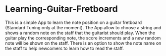 # Learning-Guitar-Fretboard
This is a simple App to learn the note position on a guitar fretboard (Standard Tuning only at the moment).
The App allow to choose a string and shows a random note on the staff that the guitarist should play.
When the guitar play the corresponding note, the score increments and a new random note will be shown on the staff.
There is an option to show the note name on the staff to help newcomers to learn how to read the staff.
